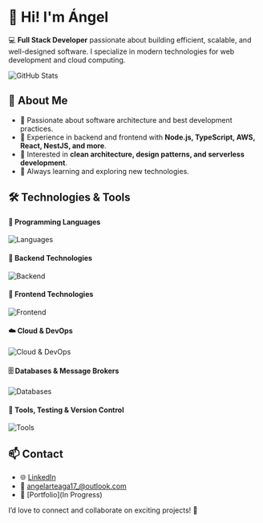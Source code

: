 # 👋 Hi! I'm Ángel  

💻 **Full Stack Developer** passionate about building efficient, scalable, and well-designed software. I specialize in modern technologies for web development and cloud computing.  

![GitHub Stats](https://github-readme-stats.vercel.app/api?username=ssssshel&show_icons=true&theme=holi)

## 🚀 About Me  
- 🔹 Passionate about software architecture and best development practices.  
- 🔹 Experience in backend and frontend with **Node.js, TypeScript, AWS, React, NestJS, and more**.  
- 🔹 Interested in **clean architecture, design patterns, and serverless development**.  
- 🔹 Always learning and exploring new technologies.  

## 🛠️ Technologies & Tools
#### **📌 Programming Languages**  
![Languages](https://skillicons.dev/icons?i=js,ts,go,java,python,php,bash)  

#### **🚀 Backend Technologies**  
![Backend](https://skillicons.dev/icons?i=node,deno,spring,laravel)  

#### **🎨 Frontend Technologies**  
![Frontend](https://skillicons.dev/icons?i=react,angular,vue,html,css,tailwind)  

#### **☁️ Cloud & DevOps**  
![Cloud & DevOps](https://skillicons.dev/icons?i=aws,gcp,docker,terraform)  

#### **🗄️ Databases & Message Brokers**  
![Databases](https://skillicons.dev/icons?i=mongo,postgres,db2,oracle,mysql,redis,rabbitmq)  

#### **🔧 Tools, Testing & Version Control**  
![Tools](https://skillicons.dev/icons?i=git,jest)

## 📫 Contact  
- 🌐 [LinkedIn](https://www.linkedin.com/in/angelart179)  
- 📧 angelarteaga17_@outlook.com 
- 🚀 [Portfolio](In Progress)

I’d love to connect and collaborate on exciting projects! 🚀  
